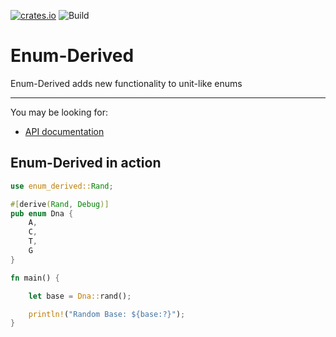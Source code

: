 [![crates.io](https://img.shields.io/crates/v/enum-derived.svg)](https://crates.io/crates/enum-derived)
![Build](https://github.com/green-spaces/enum-derived/actions/workflows/rust.yml/badge.svg?branch=main)

# Enum-Derived

Enum-Derived adds new functionality to unit-like enums

[Build Status]: https://img.shields.io/github/actions/workflow/status/green-spaces/enum-derived/rust.yml?branch=main
[actions]: https://github.com/green-spaces/enum-derived/actions?query=branch%3Amain
[Latest Version]: https://img.shields.io/crates/v/enum-derived.svg
[crates.io]: https://crates.io/crates/enum-derived

---

You may be looking for:

- [API documentation](https://docs.rs/enum-derived)

## Enum-Derived in action

```rust
use enum_derived::Rand;

#[derive(Rand, Debug)]
pub enum Dna {
    A,
    C,
    T,
    G
}

fn main() {

    let base = Dna::rand();

    println!("Random Base: ${base:?}");
}
